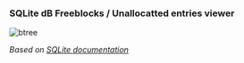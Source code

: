 ### SQLite dB Freeblocks / Unallocatted entries viewer 
![btree](https://raw.githubusercontent.com/kacos2000/OtherStuff/master/bTree/btree.JPG)

*Based on [SQLite documentation](https://sqlite.org/docs.html)*
